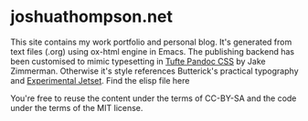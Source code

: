 # joshuathompson.net

This site contains my work portfolio and personal blog. It's generated from text files (.org) using ox-html engine in Emacs. The publishing backend has been customised to mimic typesetting in [Tufte Pandoc CSS](https://github.com/jez/tufte-pandoc-css) by Jake Zimmerman.
Otherwise it's style references Butterick's practical typography and [Experimental Jetset](https://experimentaljetset.nl).
Find the elisp file here

You're free to reuse the content under the terms of CC-BY-SA and the code under the terms of the MIT license.
